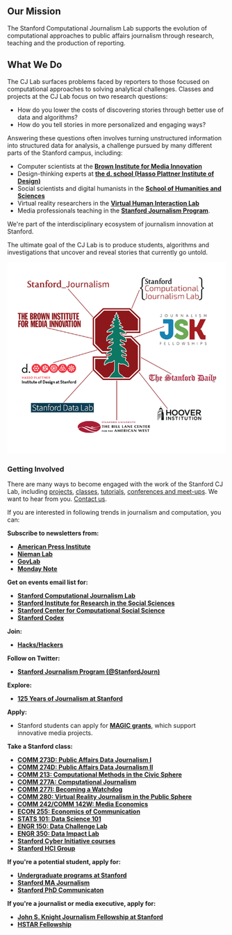 ## Our Mission

The Stanford Computational Journalism Lab supports the evolution of computational approaches to public affairs journalism through research, teaching and the production of reporting.

## What We Do

The CJ Lab surfaces problems faced by reporters to those focused on computational approaches to solving analytical challenges. Classes and projects at the CJ Lab focus on two research questions:

- How do you lower the costs of discovering stories through better use of data and algorithms?
- How do you tell stories in more personalized and engaging ways?

Answering these questions often involves turning unstructured information into structured data for analysis, a challenge pursued by many different parts of the Stanford campus, including: 

- Computer scientists at the [__Brown Institute for Media Innovation__](http://brown.stanford.edu/)
- Design-thinking experts at [__the d. school (Hasso Plattner Institute of Design)__](http://dschool.stanford.edu/)
- Social scientists and digital humanists in the [__School of Humanities and Sciences__](http://humsci.stanford.edu/)
- Virtual reality researchers in the [__Virtual Human Interaction Lab__](https://vhil.stanford.edu/)
- Media professionals teaching in the [__Stanford Journalism Program__](http://journalism.stanford.edu/). 

We're part of the interdisciplinary ecosystem of journalism innovation at Stanford.

The ultimate goal of the CJ Lab is to produce students, algorithms and investigations that uncover and reveal stories that currently go untold.

![Journalism Community at Stanford](/files/images/photos/JournalismCommunityGraphic_2016.png)

### Getting Involved

There are many ways to become engaged with the work of the Stanford CJ Lab, including [projects](/initiatives#projects-section), [classes](/initiatives#courses-section), [tutorials](/initiatives#tutorials-section), [conferences and meet-ups](/initiatives#community-section). We want to hear from you. [Contact us](/contact).

If you are interested in following trends in journalism and computation, you can:

**Subscribe to newsletters from:**

- [__American Press Institute__](https://www.americanpressinstitute.org/)
- [__Nieman Lab__](http://www.niemanlab.org/)
- [__GovLab__](http://www.thegovlab.org/)
- [__Monday Note__](https://mondaynote.com/)

**Get on events email list for:**

- [__Stanford Computational Journalism Lab__](http://cjlab.stanford.edu/)
- [__Stanford Institute for Research in the Social Sciences__](https://iriss.stanford.edu/)
- [__Stanford Center for Computational Social Science__](https://iriss.stanford.edu/css)
- [__Stanford Codex__](https://law.stanford.edu/codex-the-stanford-center-for-legal-informatics/)

**Join:**

- [__Hacks/Hackers__](http://hackshackers.com/)

**Follow on Twitter:**

- [__Stanford Journalism Program (@StanfordJourn)__](https://twitter.com/StanfordJourn)

**Explore:**

- [__125 Years of Journalism at Stanford__](http://journalism.stanford.edu/125years/)

**Apply:**

- Stanford students can apply for [__MAGIC grants__](http://brown.columbia.edu/propose), which support innovative media projects.

**Take a Stanford class:**

- [__COMM 273D: Public Affairs Data Journalism I__](http://www.padjo.org/)
- [__COMM 274D: Public Affairs Data Journalism II__](http://storybytes.org)
- [__COMM 213: Computational Methods in the Civic Sphere__](http://www.compciv.org/)
- [__COMM 277A: Computational Journalism__](http://www.compjour.org/)
- [__COMM 277I: Becoming a Watchdog__](https://explorecourses.stanford.edu/search?view=catalog&filter-coursestatus-Active=on&page=0&catalog=&academicYear=&q=COMM+277I&collapse=)
- [__COMM 280: Virtual Reality Journalism in the Public Sphere__](https://explorecourses.stanford.edu/search?view=catalog&filter-coursestatus-Active=on&page=0&catalog=&academicYear=&q=comm+280+virtual&collapse=)
- [__COMM 242/COMM 142W: Media Economics__](https://explorecourses.stanford.edu/search?view=catalog&filter-coursestatus-Active=on&page=0&catalog=&academicYear=&q=media+economics+COMM+242&collapse=)
- [__ECON 255: Economics of Communication__](https://explorecourses.stanford.edu/search?view=catalog&filter-coursestatus-Active=on&page=0&catalog=&academicYear=&q=ECON+255+Gentzkow&collapse=)
- [__STATS 101: Data Science 101__](https://explorecourses.stanford.edu/search?view=catalog&filter-coursestatus-Active=on&page=0&catalog=&academicYear=&q=STATS+101&collapse=)
- [__ENGR 150: Data Challenge Lab__](https://explorecourses.stanford.edu/search?view=catalog&filter-coursestatus-Active=on&page=0&catalog=&academicYear=&q=ENGR+150+Behrman&collapse=)
- [__ENGR 350: Data Impact Lab__](https://explorecourses.stanford.edu/search?view=catalog&filter-coursestatus-Active=on&page=0&catalog=&q=ENGR+350%3A+Data+Impact+Lab&collapse=)
- [__Stanford Cyber Initiative courses__](https://cyber.stanford.edu/get-involved/students)
- [__Stanford HCI Group__](http://hci.stanford.edu/)

**If you're a potential student, apply for:**

- [__Undergraduate programs at Stanford__](http://admission.stanford.edu/)
- [__Stanford MA Journalism__](http://journalism.stanford.edu/admissions/applications/)
- [__Stanford PhD Communicaton__](https://comm.stanford.edu/phd/)

**If you're a journalist or media executive, apply for:**

- [__John S. Knight Journalism Fellowship at Stanford__](http://jsk.stanford.edu/become-a-fellow/)
- [__HSTAR Fellowship__](http://hstar.stanford.edu/visitors)
